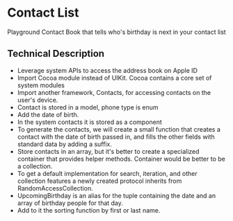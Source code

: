 # Contact List
Playground Contact Book that tells who's birthday is next in your contact list

## Technical Description
* Leverage system APIs to access the address book on Apple ID
* Import Cocoa module instead of UIKit. Cocoa contains a core set of system modules
* Import another framework, Contacts, for accessing contacts on the user's device. 
* Contact is stored in a model, phone type is enum
* Add the date of birth. 
* In the system contacts it is stored as a component
* To generate the contacts, we will create a small function that creates a contact with the date of birth passed in, and fills the other fields with standard data by adding a suffix. 
* Store contacts in an array, but it's better to create a specialized container that provides helper methods. Container would be better to be a collection. 
* To get a default implementation for search, iteration, and other collection features a newly created protocol inherits from RandomAccessCollection.
* UpcomingBirthday is  an alias for the tuple containing the date and an array of birthday people for that day. 
* Add to it the sorting function by first or last name. 


